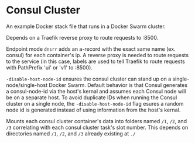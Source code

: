 # Consul Cluster

An example Docker stack file that runs in a Docker Swarm cluster.

Depends on a Traefik reverse proxy to route requests to :8500.

Endpoint mode `dnsrr` adds an a-record with the exact same name (ex. consul) for each container's ip.  A reverse proxy is needed to route requests to the service (in this case, labels are used to tell Traefik to route requests with PathPrefix 'ui' or 'v1' to :8500).

`-disable-host-node-id` ensures the consul cluster can stand up on a single-node/single-host Docker Swarm.  Default behavior is that Consul generates a consul-node-id via the host's kernal and assumes each Consul node will be on a separate host.  To avoid duplicate IDs when running the Consul cluster on a single node, the `-disable-host-node-id` flag esures a random node id is generated instead of using information from the host's kernal.

Mounts each consul cluster container's data into folders named `/1`, `/2`, and `/3` correlating with each consul cluster task's slot number.  This depends on directories named `/1`, `/2`, and `/3` already existing at `./`

